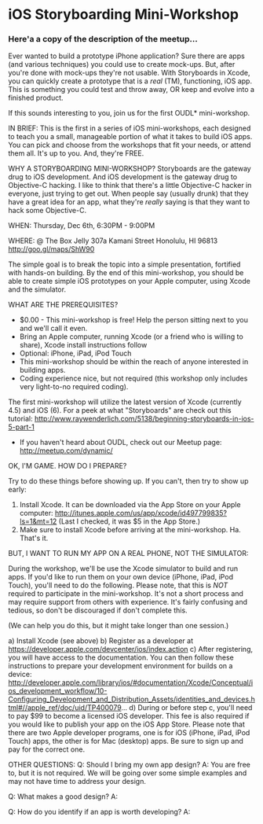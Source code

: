 # iOS Storyboarding Mini-Workshop

### Here'a a copy of the description of the meetup...

Ever wanted to build a prototype iPhone application? Sure there are apps (and various techniques) you could use to create mock-ups. But, after you're done with mock-ups they're not usable. With Storyboards in Xcode, you can quickly create a prototype that is a *real* (TM), functioning, iOS app. This is something you could test and throw away, OR keep and evolve into a finished product.

If this sounds interesting to you, join us for the first OUDL* mini-workshop. 

IN BRIEF: This is the first in a series of iOS mini-workshops, each designed to teach you a small, manageable portion of what it takes to build iOS apps. You can pick and choose from the workshops that fit your needs, or attend them all. It's up to you. And, they're FREE.

WHY A STORYBOARDING MINI-WORKSHOP?  Storyboards are the gateway drug to iOS development. And iOS development is the gateway drug to Objective-C hacking. I like to think that there's a little Objective-C hacker in everyone, just trying to get out. When people say (usually drunk) that they have a great idea for an app, what they're *really* saying is that they want to hack some Objective-C.

WHEN: Thursday, Dec 6th, 6:30PM - 9:00PM

WHERE: @ The Box Jelly
307a Kamani Street Honolulu, HI 96813
http://goo.gl/maps/ShW90

The simple goal is to break the topic into a simple presentation, fortified with hands-on building. By the end of this mini-workshop, you should be able to create simple iOS prototypes on your Apple computer, using Xcode and the simulator.

WHAT ARE THE PREREQUISITES?
- $0.00 - This mini-workshop is free! Help the person sitting next to you and we'll call it even.
- Bring an Apple computer, running Xcode (or a friend who is willing to share), Xcode install instructions follow
- Optional: iPhone, iPad, iPod Touch
- This mini-workshop should be within the reach of anyone interested in building apps.
- Coding experience nice, but not required (this workshop only includes very light-to-no required coding).

The first mini-workshop will utilize the latest version of Xcode (currently 4.5) and iOS (6). For a peek at what "Storyboards" are check out this tutorial:
http://www.raywenderlich.com/5138/beginning-storyboards-in-ios-5-part-1

* If you haven't heard about OUDL, check out our Meetup page: http://meetup.com/dynamic/

 

OK, I'M GAME.  HOW DO I PREPARE?

Try to do these things before showing up. If you can't, then try to show up early:
1) Install Xcode. It can be downloaded via the App Store on your Apple computer:
http://itunes.apple.com/us/app/xcode/id497799835?ls=1&mt=12
(Last I checked, it was $5 in the App Store.)
2) Make sure to install Xcode before arriving at the mini-workshop.  Ha.  That's it.

 

BUT, I WANT TO RUN MY APP ON A REAL PHONE, NOT THE SIMULATOR:

During the workshop, we'll be use the Xcode simulator to build and run apps. If you'd like to run them on your own device (iPhone, iPad, iPod Touch), you'll need to do the following. Please note, that this is *NOT* required to participate in the mini-workshop. It's not a short process and may require support from others with experience. It's fairly confusing and tedious, so don't be discouraged if don't complete this.

(We can help you do this, but it might take longer than one session.)

a) Install Xcode (see above)
b) Register as a developer at https://developer.apple.com/devcenter/ios/index.action
c) After registering, you will have access to the documentation. You can then follow these instructions to prepare your development environment for builds on a device:
http://developer.apple.com/library/ios/#documentation/Xcode/Conceptual/ios_development_workflow/10-Configuring_Development_and_Distribution_Assets/identities_and_devices.html#//apple_ref/doc/uid/TP400079...
d) During or before step c, you'll need to pay $99 to become a licensed iOS developer.  This fee is also required if you would like to publish your app on the iOS App Store.  Please note that there are two Apple developer programs, one is for iOS (iPhone, iPad, iPod Touch) apps, the other is for Mac (desktop) apps.  Be sure to sign up and pay for the correct one.


OTHER QUESTIONS:
Q: Should I bring my own app design?
A: You are free to, but it is not required.  We will be going over some simple examples and may not have time to address your design.

Q: What makes a good design?
A: 

Q: How do you identify if an app is worth developing?
A:

